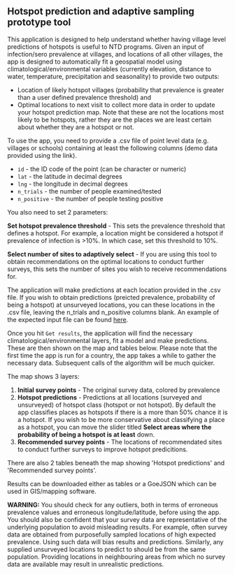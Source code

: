 ## Hotspot prediction and adaptive sampling prototype tool
This application is designed to help understand whether having village level predictions of hotspots is useful to NTD programs. Given an input of infection/sero prevalence at villages, and locations of all other villages, the app is designed to automatically fit a geospatial model using climatological/environmental variables (currently elevation, distance to water, temperature, precipitation and seasonality) to provide two outputs:

- Location of likely hotspot villages (probability that prevalence is greater than a user defined prevalence threshold) and
- Optimal locations to next visit to collect more data in order to update your hotspot prediction map. Note that these are not the locations most likely to be hotspots, rather they are the places we are least certain about whether they are a hotspot or not. 

To use the app, you need to provide a .csv file of point level data (e.g. villages or schools) containing at least the following columns (demo data provided using the link). 

- `id` - the ID code of the point (can be character or numeric)
- `lat` - the latitude in decimal degrees
- `lng` - the longitude in decimal degrees
- `n_trials` - the number of people examined/tested 
- `n_positive` - the number of people testing positive

You also need to set 2 parameters: 

**Set hotspot prevalence threshold** - This sets the prevalence threshold that defines a hotspot. For example, a location might be considered a hotspot if prevalence of infection is >10%. In which case, set this threshold to 10%. 

**Select number of sites to adaptively select** - If you are using this tool to obtain recommendations on the optimal locations to conduct further surveys, this sets the number of sites you wish to receive recommendations for. 

The application will make predictions at each location provided in the .csv file. If you wish to obtain predictions (preicted prevalence, probability of being a hotspot) at unsurveyed locations, you can these locations in the .csv file, leaving the n_trials and n_positive columns blank. An example of the expected input file can be found [here](https://www.dropbox.com/s/l6t9cx51805to7n/Sh_liberia_withNA.csv?dl=1).

Once you hit `Get results`, the application will find the necessary climatological/environmental layers, fit a model and make predictions. These are then shown on the map and tables below. Please note that the first time the app is run for a country, the app takes a while to gather the necessary data. Subsequent calls of the algorithm will be much quicker.

The map shows 3 layers:

1. **Initial survey points** - The original survey data, colored by prevalence
2. **Hotspot predictions** - Predictions at all locations (surveyed and unsurveyed) of hotspot class (hotspot or not hotspot). By default the app classifies places as hotspots if there is a more than 50% chance it is a hotspot. If you wish to be more conservative about classifying a place as a hotspot, you can move the slider titled **Select areas where the probability of being a hotspot is at least** down. 
3. **Recommended survey points** - The locations of recommendated sites to conduct further surveys to improve hotspot predicitions. 

There are also 2 tables beneath the map showing 'Hotspot predictions' and 'Recommended survey points'. 

Results can be downloaded either as tables or a GoeJSON which can be used in GIS/mapping software. 

**WARNING:** You should check for any outliers, both in terms of erroneous prevalence values and erroneous longitude/latitude, before using the app. You should also be confident that your survey data are representative of the underlying population to avoid misleading results. For example, often survey data are obtained from purposefully sampled locations of high expected prevalence. Using such data will bias results and predictions. Similarly, any supplied unsurveyed locations to predict to should be from the same population. Providing locations in neighbouring areas from which no survey data are available may result in unrealistic predictions.  



